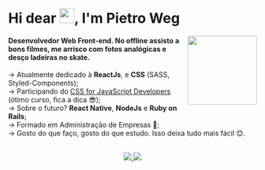 
<h1 align="left">Hi dear <img src="https://raw.githubusercontent.com/kaueMarques/kaueMarques/master/hi.gif" width="30px">, I'm Pietro Weg</h1>
<img height="140em" align="right" src="https://github-readme-stats.vercel.app/api/top-langs/?username=pwsera&layout=compact&langs_count=7&theme=radical"/>
<h4 align="left">Desenvolvedor Web Front-end. No offline assisto a bons filmes, me arrisco com fotos analógicas e desço ladeiras no skate.</h4>


  &#8594; Atualmente dedicado à <strong>ReactJs</strong>, e <strong>CSS</strong> (SASS, Styled-Components);
  <br>
  &#8594; Participando do <a href="https://courses.joshwcomeau.com/css-for-js">CSS for JavaScript Developers</a> (ótimo curso, fica a dica 😎);
  <br>
  &#8594; Sobre o futuro? <strong>React Native</strong>, <strong>NodeJs</strong> e <strong>Ruby on Rails</strong>;
  <br>
  &#8594; Formado em Administração de Empresas 📓;
  <br>
  &#8594; Gosto do que faço, gosto do que estudo. Isso deixa tudo mais fácil 😊.
 
 <br>
 
  <div  align="center">
  <a href= "mailto:weg.pietro@gmail.com" title="weg.pietro@gmail.com">
    <img src="https://img.shields.io/badge/-Gmail-%23333?style=for-the-badge&logo=gmail&logoColor=white" target="_blank">
  </a>
  <a href="https://www.linkedin.com/in/pwsera/" target="_blank" title="pwsera">
    <img src="https://img.shields.io/badge/-LinkedIn-%230077B5?style=for-the-badge&logo=linkedin&logoColor=white" target="_blank">
  </a> 
</div>



